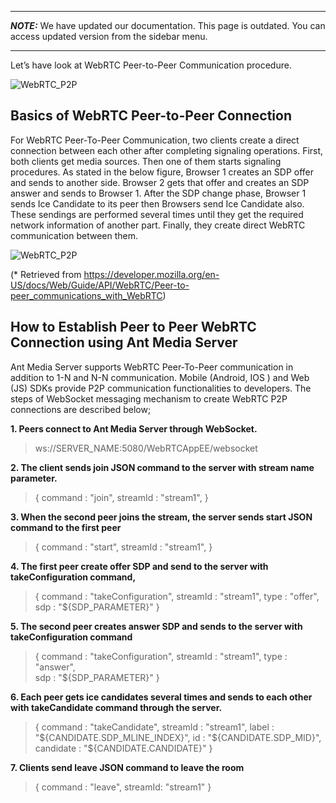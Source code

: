 ***
**_NOTE:_** We have updated our documentation. This page is outdated. You can access updated version from the sidebar menu.
***
Let’s have look at WebRTC Peer-to-Peer Communication procedure.

![WebRTC_P2P](https://i1.wp.com/antmedia.io/wp-content/uploads/2018/11/peer2peer-1.png)


## Basics of WebRTC Peer-to-Peer Connection

For WebRTC Peer-To-Peer Communication, two clients create a direct connection between each other after completing signaling operations. First, both clients get media sources. Then one of them starts signaling procedures. As stated in the below figure, Browser 1 creates an SDP offer and sends to another side. Browser 2 gets that offer and creates an SDP answer and sends to Browser 1. After the SDP change phase, Browser 1 sends Ice Candidate to its peer then Browsers send Ice Candidate also. These sendings are performed several times until they get the required network information of another part. Finally, they create direct WebRTC communication between them.

![WebRTC_P2P](https://i1.wp.com/antmedia.io/wp-content/uploads/2019/01/webRTC-BasicsOfHowItWorks2.png)

(* Retrieved from https://developer.mozilla.org/en-US/docs/Web/Guide/API/WebRTC/Peer-to-peer_communications_with_WebRTC)

## How to Establish Peer to Peer WebRTC Connection using Ant Media Server

Ant Media Server supports WebRTC Peer-To-Peer communication in addition to 1-N and N-N communication. Mobile (Android, IOS ) and Web (JS) SDKs provide P2P communication functionalities to developers. The steps of WebSocket messaging mechanism to create WebRTC P2P connections are described below;

**1. Peers connect to Ant Media Server through WebSocket.**

> ws://SERVER_NAME:5080/WebRTCAppEE/websocket

**2. The client sends join JSON command to the server with stream name parameter.**

> {
    command : "join",
    streamId : "stream1",
}

**3. When the second peer joins the stream, the server sends start JSON command to the first peer**

> {
    command : "start",
    streamId : "stream1",
}

**4. The first peer create offer SDP and send to the server with takeConfiguration command,**

> {
   command : "takeConfiguration",
   streamId : "stream1",
   type : "offer",  
   sdp : "${SDP_PARAMETER}"
}

**5. The second peer creates answer SDP and sends to the server with takeConfiguration command**

> {
   command : "takeConfiguration",
   streamId : "stream1",
   type : "answer",  
   sdp : "${SDP_PARAMETER}"
}

**6. Each peer gets ice candidates several times and sends to each other with takeCandidate command through the server.**

> {
    command : "takeCandidate",
    streamId : "stream1",
    label : "${CANDIDATE.SDP_MLINE_INDEX}",
    id : "${CANDIDATE.SDP_MID}",
    candidate : "${CANDIDATE.CANDIDATE}"
}

**7. Clients send leave JSON command to leave the room**

> {
    command : "leave",
    streamId: "stream1"
}












